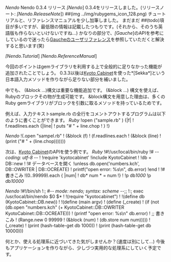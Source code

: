 *Nendo* Nendo 0.3.4 リリース
*[Nendo*] 0.3.4をリリースしました。(リリースノート: *[Nendo.ReleaseNote*])
##(img ../img/rubygems_icon_128.png)
チュートリアルと、リファレンスマニュアルを少し加筆しました。
まだまだ ##(todo)項目が多いですが、最低限の情報は記載したつもりです。(それから、そのうち英語版も作らないといけないですね…)
かなりの部分で、*[Gauche*]のAPIを参考にしているので迷ったら[Gaucheのユーザリファレンス](http://practical-scheme.net/gauche/man/gauche-refj.html)を参照していただくと解決すると思います(笑)

*[Nendo.Tutorial*] 
*[Nendo.ReferenceManual*] 

今回のポイントはgemライブラリを利用する上で全般的に足りなかった機能が追加されたことでしょう。
0.3.3以後は[Kyoto Cabinet](http://fallabs.com/kyotocabinet/)を使った*[Sekka*]という日本語入力メソッドを作りながら足りない部分を補いました。

中でも、 (&block ...)構文は重要な機能追加です。
(&block ...) 構文を使えば、Rubyのブロックその物が生成可能です。
&block構文を用意した理由は、多くのRuby gemライブラリがブロックを引数に取るメソッドを持っているためです。

例えば、入力テキストsample.rb の全行をコメントアウトするプログラムは以下のように書くことができます。
 *Ruby*
!open ("sample.rb" ) {|f|
!  f.readlines.each {|line|
!    puts "# " + line.chop
!  }
!}

 *Nendo*
!(.open "sampel.rb"
!  (&block (f)
!    (f.readlines.each
!      (&block (line)
!         (print ("# " + (line.chop)))))))

次は、[Kyoto Cabinet](http://fallabs.com/kyotocabinet/)のAPIを使う例です。
 *Ruby*
!#!/usr/local/bin/ruby
!# -*- coding: utf-8 -*-
!
!require 'kyotocabinet'
!include KyotoCabinet
!
!db = DB::new
!
!# データベースを開く
!unless db.open('numbers.kch', DB::OWRITER | DB::OCREATE)
!  printf("open error: %s\n", db.error)
!end
!
!# 書きこみ
!(0..99999).each { |num|
!  db* num * = num
!}
!
!p db*1000*
!p db*10000*

 *Nendo*
!#!/bin/sh
!:; #-*- mode: nendo; syntax: scheme -*-;;
!:; exec /usr/local/bin/nendo $0 $*
!
!(require "kyotocabinet")
!
!(define db (KyotoCabinet::DB.new))
!
!(define (main argv)
!  (define (_create)
!    (if (not (db.open "numbers.kch" (+ KyotoCabinet::DB::OWRITER KyotoCabinet::DB::OCREATE)))
!        (printf "open error: %s\n" db.error)
!        ;; 書きこみ
!        (Range.new 0 99999
!                   (&block (num)
!                     (db.store num num)))))
!  (_create)
!  (print (hash-table-get db 1000))
!  (print (hash-table-get db 10000)))

何とか、使える処理系に近づいてきた気がしませんか？(速度は別にして…)
今後もアプリケーションを作りながら、少しづつ実用的な処理系にしていく予定です。
